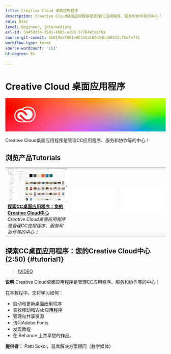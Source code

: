 ```yaml
---
title: Creative Cloud 桌面应用程序
description: Creative Cloud桌面应用程序是管理CC应用程序、服务和协作等的中心！
role: User
level: Beginner, Intermediate
exl-id: 5a45d334-3581-4b85-acb6-57764efa6f0a
source-git-commit: 6b819aef801e003e5a160d24ba69522cf6a7e715
workflow-type: tm+mt
source-wordcount: '153'
ht-degree: 8%

---
```


# Creative Cloud 桌面应用程序

![英雄图像教程](../assets/CCDA.jpg)

Creative Cloud桌面应用程序是管理CC应用程序、服务和协作等的中心！

## 浏览产品Tutorials

<table style="table-layout:fixed">
<tr>
 <td>
   <a href="creativeclouddesktopapp.md#tutorial1">
      <img alt="探索CC桌面应用程序：您的Creative Cloud中心" src="../assets/ccda_overview_sokol_thumbnail.jpg" />
   </a>
    <div>
   <a href="creativeclouddesktopapp.md#tutorial1"><strong>探索CC桌面应用程序：您的Creative Cloud中心</strong></a>
    </div>
    <em>Creative Cloud桌面应用程序是管理CC应用程序、服务和协作等的中心！</em>
    <br>
  </td>
  <td>
    <img alt="间隔条" src="../assets/Whitespacer.png" />
    <div>
    <br>
  </td>
  <td>
    <img alt="间隔条" src="../assets/Whitespacer.png" />
    <div>
    <br>
  </td>
</tr>
</table>

## 探索CC桌面应用程序：您的Creative Cloud中心(2:50) {#tutorial1}

>[!VIDEO](https://video.tv.adobe.com/v/327095?hidetitle=true)

**说明**
Creative Cloud桌面应用程序是管理CC应用程序、服务和协作等的中心！

在本教程中，您将学习如何：
* 启动和更新桌面应用程序
* 查找移动和Web应用程序
* 管理和共享资源
* 访问Adobe Fonts
* 发现教程
* 在 Behance 上共享您的作品。

**提供者：**
Patti Sokol，首席解决方案顾问（数字媒体）
